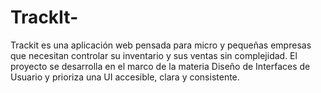 # TrackIt-
Trackit es una aplicación web pensada para micro y pequeñas empresas que necesitan controlar su inventario y sus ventas sin complejidad. El proyecto se desarrolla en el marco de la materia Diseño de Interfaces de Usuario y prioriza una UI accesible, clara y consistente.
